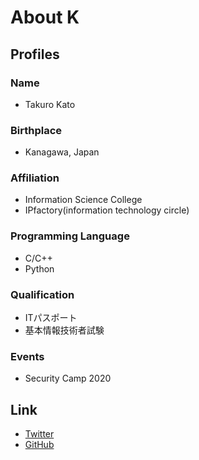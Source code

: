 # About K  
## Profiles  
### Name  
- Takuro Kato  
### Birthplace  
- Kanagawa, Japan  
### Affiliation  
- Information Science College  
- IPfactory(information technology circle)  
### Programming Language  
- C/C++  
- Python  
### Qualification  
- ITパスポート  
- 基本情報技術者試験
### Events  
- Security Camp 2020  
## Link
- [Twitter](https://twitter.com/K_1001011)  
- [GitHub](https://github.com/K1001011)  
